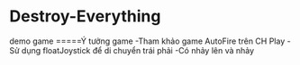 # Destroy-Everything
demo game
=====Ý tưởng game
-Tham khảo game AutoFire trên CH Play
-Sử dụng floatJoystick để di chuyển trái phải
-Có nhảy lên và nhảy 
